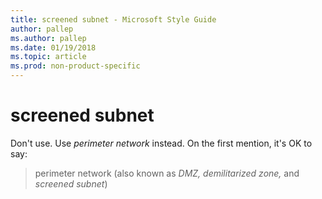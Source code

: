```yaml
---
title: screened subnet - Microsoft Style Guide
author: pallep
ms.author: pallep
ms.date: 01/19/2018
ms.topic: article
ms.prod: non-product-specific
---
```


# screened subnet

Don't use. Use *perimeter network* instead. On the first mention, it's OK to say:

>perimeter network (also known as *DMZ, demilitarized zone,* and *screened subnet*)
